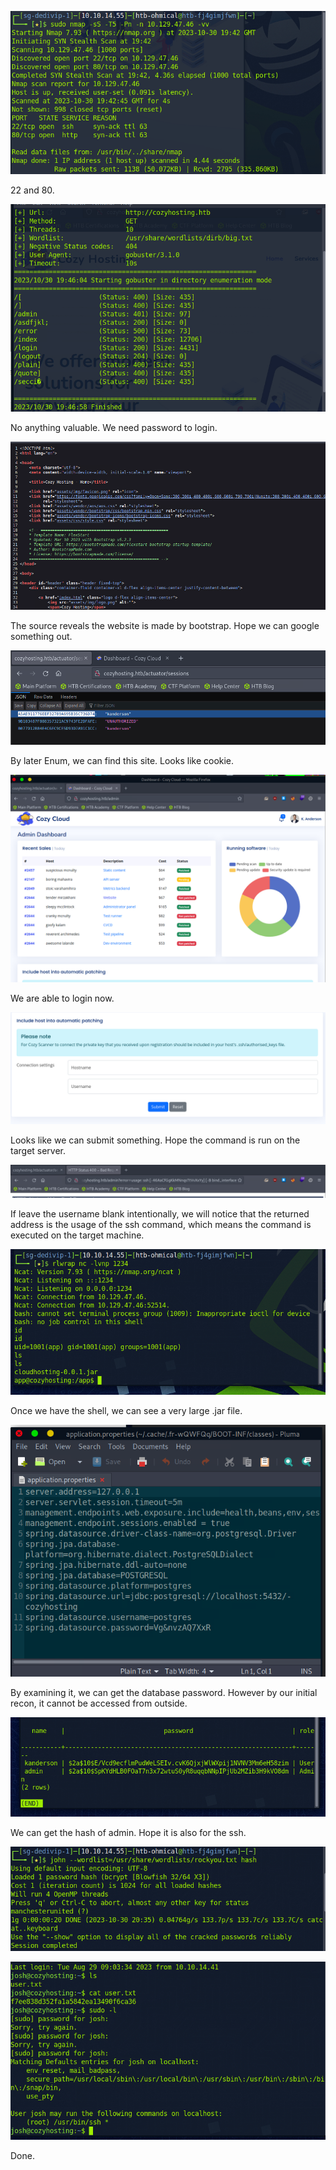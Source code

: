 ![image-20231031034258731](./assets/image-20231031034258731.png)

22 and 80.

![image-20231031034708254](./assets/image-20231031034708254.png)

No anything valuable. We need password to login.

![image-20231031034739840](./assets/image-20231031034739840.png)

The source reveals the website is made by bootstrap. Hope we can google something out.

![image-20231031035514114](./assets/image-20231031035514114.png)

By later Enum, we can find this site. Looks like cookie.

![image-20231031035537360](./assets/image-20231031035537360.png)

We are able to login now.

![image-20231031035743786](./assets/image-20231031035743786.png)

Looks like we can submit something. Hope the command is run on the target server.

![image-20231031040610960](./assets/image-20231031040610960.png)

If leave the username blank intentionally, we will notice that the returned address is the usage of the ssh command, which means the command is executed on the target machine.

![image-20231031042908824](./assets/image-20231031042908824.png)

Once we have the shell, we can see a very large .jar file.

![image-20231031042713774](./assets/image-20231031042713774.png)

By examining it, we can get the database password. However by our initial recon, it cannot be accessed from outside.

![image-20231031043323541](./assets/image-20231031043323541.png)

We can get the hash of admin. Hope it is also for the ssh.

![image-20231031043714096](./assets/image-20231031043714096.png)

![image-20231031043723679](./assets/image-20231031043723679.png)

Done.

